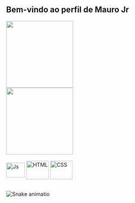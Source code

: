 ## Bem-vindo ao perfil de Mauro Jr

<div>
  <img height="180em" src="https://github-readme-stats.vercel.app/api?username=maurotnnjr&show_icons=true&theme=onedark&include_all_commits=true&count_private=true"/><br>                                                           
  <img height="180em" src="https://github-readme-stats.vercel.app/api/top-langs/?username=maurotnnjr&layout=compact&langs_count=6&theme=onedark"/>
</div>

<div style="display: inline_block"><br>
  <img align="center" alt="Js" height="40" width="50" src="https://cdn.jsdelivr.net/gh/devicons/devicon/icons/javascript/javascript-original.svg">
  <img align="center" alt="HTML" height="50" width="60" src="https://cdn.jsdelivr.net/gh/devicons/devicon/icons/html5/html5-plain-wordmark.svg">
  <img align="center" alt="CSS" height="50" width="60" src="https://cdn.jsdelivr.net/gh/devicons/devicon/icons/css3/css3-plain-wordmark.svg">
</div>

<br>

![Snake animatio](https://github.com/maurotnnjr/maurotnnjr/blob/output/github-contribution-grid-snake.svg)
</div>

